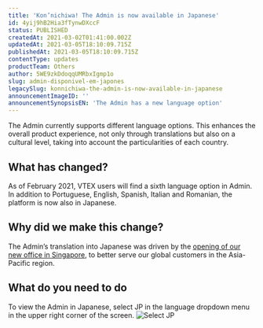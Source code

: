 ```yaml
---
title: 'Kon’nichiwa! The Admin is now available in Japanese'
id: 4yij9hB2Hia3fTynwDXccF
status: PUBLISHED
createdAt: 2021-03-02T01:41:00.002Z
updatedAt: 2021-03-05T18:10:09.715Z
publishedAt: 2021-03-05T18:10:09.715Z
contentType: updates
productTeam: Others
author: 5WE9zkDdoqqUMRbxIgmp1o
slug: admin-disponivel-em-japones
legacySlug: konnichiwa-the-admin-is-now-available-in-japanese
announcementImageID: ''
announcementSynopsisEN: 'The Admin has a new language option'
---
```


The Admin currently supports different language options. This enhances the overall product experience, not only through translations but also on a cultural level, taking into account the particularities of each country.

## What has changed?

As of February 2021, VTEX users will find a sixth language option in Admin. In addition to Portuguese, English, Spanish, Italian and Romanian, the platform is now also in Japanese.

## Why did we make this change?
The Admin’s translation into Japanese was driven by the [opening of our new office in Singapore](https://vtex.com/us-en/press/vtex-opens-office-in-singapore-to-better-serve-its-global-customers-in-the-apac-region/), to better serve our global customers in the Asia-Pacific region.  

## What do you need to do
To view the Admin in Japanese, select JP in the language dropdown menu in the upper right corner of the screen. 
![Select JP](//images.ctfassets.net/alneenqid6w5/4rQI0Nb2Bmz6P6dQs3Bixv/962f59494964fb2dddfb42f557949e28/japones.png)
